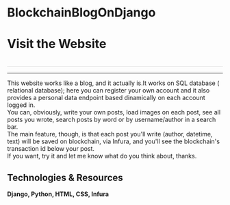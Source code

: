 # BlockchainBlogOnDjango

<div style="border-bottom: 1px solid lightgrey;" href="https://lorenzolovito.eu.pythonanywhere.com"><h1>Visit the Website</h1></a><br></div>
<hr>
This website works like a blog, and it actually is.It works on SQL database ( relational database); here you can register your own account and it also provides a personal data endpoint based dinamically on each account logged in.<br>
You can, obviously, write your own posts, load images on each post, see all posts you wrote, search posts by word or by username/author in a search bar.<br>
The main feature, though, is that each post you'll write (author, datetime, text) will be saved on blockchain, via Infura, and you'll see the blockchain's transaction id below your post.<br>
If you want, try it and let me know what do you think about, thanks.

<h2>Technologies & Resources</h2>
<strong>Django, Python, HTML, CSS, Infura</strong>


